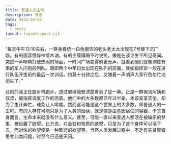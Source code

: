 ```yaml
---
title: 普通人的生命
description: 迷思
date: 2022-03-05
tags:
  - posts
layout: layouts/post.njk
---
```




“每天中午13:10左右，一群身着统一白色服饰的老头老太太出现在7号楼下沉广场。有的面容憔悴神情木讷，有的步履蹒跚不时说笑，像是在谈论生平所见奇闻。突然一声哨响打破热闹的场面，一时间广场变得鸦雀无声，就看到他们就像训练有素的军人闪电般列队。随即两个中年妇女出现在队列的前面，就如指挥官一般在进行队伍开拔前的最后一次训话。约莫十分钟之后，又随着一声哨声大家行色匆忙地消失了。”

此刻的我正在跑步机跑步，透过玻璃墙壁清楚看到了这一幕。正是一群保洁阿姨和叔叔，被指挥调度工作的场景。他们中的大多数都已年过半辈，本该安享天伦，却为了生计奔忙，难免让人唏嘘。然而这可能是这个世界上的大多数，即普通人的一生吧。有的人存在可能只是为了人类的延续，就是像是由基因宿住的容器，于其自身而言，生命本来就没有什么意义。甚至，可能一直以来普通人都活在被编织的梦里，被设置了欲望。比方说，对金钱和物质的欲望，只是为了这个身体可以活下去，而对性的欲望便是一种繁衍的欲望等。当然人类发展过程中，不乏有先贤智者思考此类问题，时至今日还是天问。


